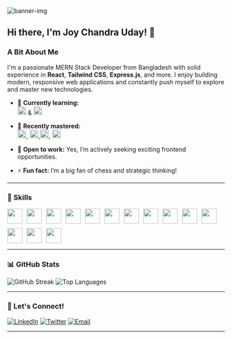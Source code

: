 <img src="https://res.cloudinary.com/dklikxmpm/image/upload/v1740077702/gitcard_wcfxdy.png" alt="banner-img">

## Hi there, I'm Joy Chandra Uday! 👋

### A Bit About Me
I'm a passionate MERN Stack Developer from Bangladesh with solid experience in **React**, **Tailwind CSS**, **Express.js**, and more. I enjoy building modern, responsive web applications and constantly push myself to explore and master new technologies.

- 🌱 **Currently learning:**  
<img src="https://img.shields.io/badge/-Flutter-02569B?style=for-the-badge&logo=flutter&logoColor=white" height="20" /> & <img src="https://img.shields.io/badge/-Dart-0175C2?style=for-the-badge&logo=dart&logoColor=white" height="20"/>

- 🚀 **Recently mastered:**  
<img src="https://img.shields.io/badge/-Next.js-000000?style=for-the-badge&logo=next.js&logoColor=white" height="20"/>, <img src="https://img.shields.io/badge/-redux-000000?style=for-the-badge&logo=redux&logoColor=white" height="20"/>,<img src="https://img.shields.io/badge/-TypeScript-3178C6?style=for-the-badge&logo=typescript&logoColor=white" height="20"/>, <img src="https://img.shields.io/badge/-Mongoose-000000?style=for-the-badge&logo=Mongoose&logoColor=white" height="20"/>

- 💼 **Open to work:** Yes, I’m actively seeking exciting frontend opportunities.
- ⚡ **Fun fact:** I’m a big fan of chess and strategic thinking!

---

### 🚀 Skills
<div style="display: flex; flex-wrap: wrap; gap: 10px;">

<img src="https://img.shields.io/badge/-JavaScript-F7DF1E?style=for-the-badge&logo=javascript&logoColor=black" height="35"/>
<img src="https://img.shields.io/badge/-TypeScript-3178C6?style=for-the-badge&logo=typescript&logoColor=white" height="35"/>
<img src="https://img.shields.io/badge/-React-61DAFB?style=for-the-badge&logo=react&logoColor=white" height="35"/>
<img src="https://img.shields.io/badge/-Redux-764ABC?style=for-the-badge&logo=redux&logoColor=white" height="35"/>
<img src="https://img.shields.io/badge/-Next.js-000000?style=for-the-badge&logo=next.js&logoColor=white" height="35"/>
<img src="https://img.shields.io/badge/-Node.js-339933?style=for-the-badge&logo=node.js&logoColor=white" height="35"/>
<img src="https://img.shields.io/badge/-Express.js-000000?style=for-the-badge&logo=express&logoColor=white" height="35"/>
<img src="https://img.shields.io/badge/-MongoDB-47A248?style=for-the-badge&logo=mongodb&logoColor=white" height="35"/>
<img src="https://img.shields.io/badge/-Mongoose-880000?style=for-the-badge&logo=mongoose&logoColor=white" height="35"/>
<img src="https://img.shields.io/badge/-Tailwind%20CSS-38B2AC?style=for-the-badge&logo=tailwind-css&logoColor=white" height="35"/>
<img src="https://img.shields.io/badge/-HTML5-E34F26?style=for-the-badge&logo=html5&logoColor=white" height="35"/>
<img src="https://img.shields.io/badge/-CSS3-1572B6?style=for-the-badge&logo=css3&logoColor=white" height="35"/>
<img src="https://img.shields.io/badge/-Git-F05032?style=for-the-badge&logo=git&logoColor=white" height="35"/>
<img src="https://img.shields.io/badge/-GitHub-181717?style=for-the-badge&logo=github&logoColor=white" height="35"/>
</div>

---

### 📊 GitHub Stats

![GitHub Streak](https://github-readme-streak-stats.herokuapp.com/?user=joychandrauday&theme=radical)
![Top Languages](https://github-readme-stats.vercel.app/api/top-langs/?username=joychandrauday&layout=compact&theme=radical)

---

### 🤝 Let's Connect!

[![LinkedIn](https://img.shields.io/badge/-LinkedIn-0077B5?style=flat&logo=linkedin&logoColor=white)](https://www.linkedin.com/in/joychandrauday)
[![Twitter](https://img.shields.io/badge/-Twitter-1DA1F2?style=flat&logo=twitter&logoColor=white)](https://twitter.com/joychandrauday)
[![Email](https://img.shields.io/badge/-Email-D14836?style=flat&logo=gmail&logoColor=white)](mailto:joychandraud@gmail.com)

---

